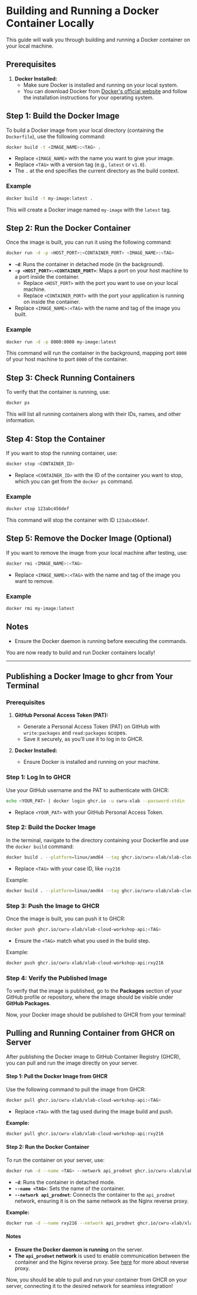 # Building and Running a Docker Container Locally

This guide will walk you through building and running a Docker container on your local machine.

## Prerequisites

1. **Docker Installed:**
   - Make sure Docker is installed and running on your local system.
   - You can download Docker from [Docker's official website](https://www.docker.com/products/docker-desktop) and follow the installation instructions for your operating system.

## Step 1: Build the Docker Image

To build a Docker image from your local directory (containing the `Dockerfile`), use the following command:

```bash
docker build -t <IMAGE_NAME>:<TAG> .
```

- Replace `<IMAGE_NAME>` with the name you want to give your image.
- Replace `<TAG>` with a version tag (e.g., `latest` or `v1.0`).
- The `.` at the end specifies the current directory as the build context.

### Example

```bash
docker build -t my-image:latest .
```

This will create a Docker image named `my-image` with the `latest` tag.

## Step 2: Run the Docker Container

Once the image is built, you can run it using the following command:

```bash
docker run -d -p <HOST_PORT>:<CONTAINER_PORT> <IMAGE_NAME>:<TAG>
```

- **`-d`**: Runs the container in detached mode (in the background).
- **`-p <HOST_PORT>:<CONTAINER_PORT>`**: Maps a port on your host machine to a port inside the container.
  - Replace `<HOST_PORT>` with the port you want to use on your local machine.
  - Replace `<CONTAINER_PORT>` with the port your application is running on inside the container.
- Replace `<IMAGE_NAME>:<TAG>` with the name and tag of the image you built.

### Example

```bash
docker run -d -p 8000:8000 my-image:latest
```

This command will run the container in the background, mapping port `8000` of your host machine to port `8000` of the container.

## Step 3: Check Running Containers

To verify that the container is running, use:

```bash
docker ps
```

This will list all running containers along with their IDs, names, and other information.

## Step 4: Stop the Container

If you want to stop the running container, use:

```bash
docker stop <CONTAINER_ID>
```

- Replace `<CONTAINER_ID>` with the ID of the container you want to stop, which you can get from the `docker ps` command.

### Example

```bash
docker stop 123abc456def
```

This command will stop the container with ID `123abc456def`.

## Step 5: Remove the Docker Image (Optional)

If you want to remove the image from your local machine after testing, use:

```bash
docker rmi <IMAGE_NAME>:<TAG>
```

- Replace `<IMAGE_NAME>:<TAG>` with the name and tag of the image you want to remove.

### Example

```bash
docker rmi my-image:latest
```

## Notes

- Ensure the Docker daemon is running before executing the commands.

You are now ready to build and run Docker containers locally!

--- 

## Publishing a Docker Image to ghcr from Your Terminal

### Prerequisites

1. **GitHub Personal Access Token (PAT):**
   - Generate a Personal Access Token (PAT) on GitHub with `write:packages` and `read:packages` scopes.
   - Save it securely, as you’ll use it to log in to GHCR.

2. **Docker Installed:**
   - Ensure Docker is installed and running on your machine.

### Step 1: Log In to GHCR

Use your GitHub username and the PAT to authenticate with GHCR:

```bash
echo <YOUR_PAT> | docker login ghcr.io -u cwru-xlab --password-stdin
```

- Replace `<YOUR_PAT>` with your GitHub Personal Access Token.

### Step 2: Build the Docker Image

In the terminal, navigate to the directory containing your Dockerfile and use the `docker build` command:

```bash
docker build . --platform=linux/amd64 --tag ghcr.io/cwru-xlab/xlab-cloud-workshop-api:<TAG>
```

- Replace `<TAG>` with your case ID, like `rxy216`

Example:

```bash
docker build . --platform=linux/amd64 --tag ghcr.io/cwru-xlab/xlab-cloud-workshop-api:rxy216
```

### Step 3: Push the Image to GHCR

Once the image is built, you can push it to GHCR:

```bash
docker push ghcr.io/cwru-xlab/xlab-cloud-workshop-api:<TAG>
```

- Ensure the `<TAG>` match what you used in the build step.

Example:

```bash
docker push ghcr.io/cwru-xlab/xlab-cloud-workshop-api:rxy216
```

### Step 4: Verify the Published Image

To verify that the image is published, go to the **Packages** section of your GitHub profile or repository, where the image should be visible under **GitHub Packages**.

Now, your Docker image should be published to GHCR from your terminal!

## Pulling and Running Container from GHCR on Server

After publishing the Docker image to GitHub Container Registry (GHCR), you can pull and run the image directly on your server.

#### Step 1: Pull the Docker Image from GHCR

Use the following command to pull the image from GHCR:

```bash
docker pull ghcr.io/cwru-xlab/xlab-cloud-workshop-api:<TAG>
```

- Replace `<TAG>` with the tag used during the image build and push.

**Example:**

```bash
docker pull ghcr.io/cwru-xlab/xlab-cloud-workshop-api:rxy216
```

#### Step 2: Run the Docker Container

To run the container on your server, use:

```bash
docker run -d --name <TAG> --network api_prodnet ghcr.io/cwru-xlab/xlab-cloud-workshop-api:<TAG>
```

- **`-d`**: Runs the container in detached mode.
- **`--name <TAG>`**: Sets the name of the container.
- **`--network api_prodnet`**: Connects the container to the `api_prodnet` network, ensuring it is on the same network as the Nginx reverse proxy.

**Example:**

```bash
docker run -d --name rxy216 --network api_prodnet ghcr.io/cwru-xlab/xlab-cloud-workshop-api:rxy216
```

#### Notes

- **Ensure the Docker daemon is running** on the server.
- **The `api_prodnet` network** is used to enable communication between the container and the Nginx reverse proxy. See [here](https://github.com/cwru-xlab/xlab-workshops/blob/main/cloud/README.md#4-handling-requests-with-a-reverse-proxy) for more about reverse proxy.

Now, you should be able to pull and run your container from GHCR on your server, connecting it to the desired network for seamless integration!